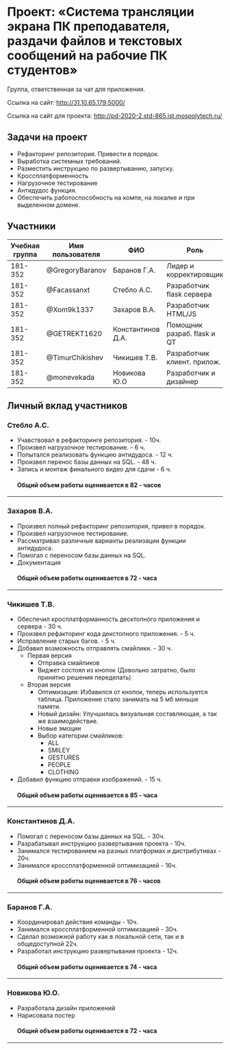 ﻿# Проект: «Система трансляции экрана ПК преподавателя, раздачи файлов и текстовых сообщений на рабочие ПК студентов»

Группа, ответственная за чат для приложения.

Ссылка на сайт: http://31.10.65.179:5000/

Ссылка на сайт для проекта: http://pd-2020-2.std-865.ist.mospolytech.ru/

## Задачи на проект
+ Рефакторинг репозитория. Привести в порядок. 
+ Выработка системных требований. 
+ Разместить инструкцию по развертыванию, запуску. 
+ Кроссплатформенность 
+ Нагрузочное тестирование 
+ Антидудос функция. 
+ Обеспечить работоспособность на компе, на локалке и при выделенном домене.

## Участники

| Учебная группа | Имя пользователя | ФИО                      | Роль                       |
|----------------|------------------|--------------------------|----------------------------|
| 181-352        | @GregoryBaranov  | Баранов  Г.А.            | Лидер и корректировщик     |
| 181-352        | @Facassanxt      | Стебло А.С.              | Разработчик flask сервера  |
| 181-352        | @Xom9k1337       | Захаров В.А.             | Разработчик HTML/JS        |
| 181-352        | @GETREKT1620     | Константинов Д.А.        | Помощник разраб. flask и QT|
| 181-352        | @TimurChikishev  | Чикишев Т.В.             | Разработчик клиент. прилож.|
| 181-352        | @monevekada      | Новикова Ю.О             | Разработчик и дизайнер     |

## Личный вклад участников
### Стебло А.С.  
+ Учавствовал в рефакторинге репозитория. - 10ч. 
+ Произвел нагрузочное тестирование. - 6 ч.
+ Попытался реализовать функцию антидудоса. - 12 ч.
+ Произвел перенос базы данных на SQL. - 48 ч.
+ Запись и монтаж финального видео для сдачи - 6 ч.
####        Общий объем работы оценивается в 82 - часов
------------------------------
### Захаров В.А.
+ Произвел полный рефакторинг репозитория, привел в порядок. 
+ Произвел нагрузочное тестирование.
+ Рассматривал различные варианты реализации функции антидудоса. 
+ Помогал с переносом базы данных на SQL.
+ Документация
####        Общий объем работы оценивается в 72 - часа
------------------------------
### Чикишев Т.В.
+ Обеспечил кросплатформанность десктопного приложения и сервера - 30 ч.
+ Произвел рефакторинг кода декстопного приложения. - 5 ч. 
+ Исправление старых багов. - 5 ч.
+ Добавил возможность отправлять смайлики. - 30 ч.
  - Первая версия 
    - Отправка смайликов
    - Виджет состоял из кнопок (Довольно затратно, было принятно решения переделать)
  - Вторая версия 
    - Оптимизация:
     Избавился от кнопок, теперь используется таблица. 
     Приложение стало занимать на 5 мб меньше памяти.
    - Новый дизайн:
      Улучшилась визуальная составляющая, а так же взаимодействие.
    - Новые эмоции 
    - Выбор категории смайликов:
      - ALL
      - SMILEY
      - GESTURES
      - PEOPLE
      - CLOTHING
+ Добавил функцию отправки изображений. - 15 ч.
####        Общий объем работы оценивается в 85 - часа
------------------------------
### Константинов Д.А.
+ Помогал с переносом базы данных на SQL. - 30ч.
+ Разрабатывал инструкцию развертывания проекта - 10ч.
+ Занимался тестированием на разных платформах и дистрибутивах - 20ч.
+ Занимался кроссплатформенной оптимизацией - 16ч.
  

####        Общий объем работы оценивается в 76 - часов
------------------------------
### Баранов Г.А.
+ Координировал действия команды - 10ч.
+ Занимался кроссплатформенной оптимизацией - 30ч.
+ Сделал возможной работу как в локальной сети, так и в общедоступной 22ч.
+ Разработал инструкцию развертывания проекта - 12ч.
  

####        Общий объем работы оценивается в 74 - часа
------------------------------
### Новикова Ю.О.
+ Разработала дизайн приложений
+ Нарисовала постер
  

####        Общий объем работы оценивается в 72 - часа
------------------------------
